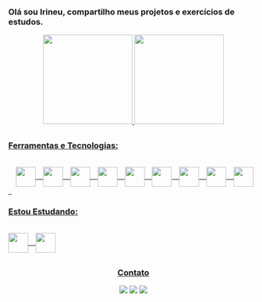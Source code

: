 ### Olá sou Irineu, compartilho meus projetos e exercícios de estudos.  

<div align="center">
  <a href="https://github.com/IrineuAlmeidaJr">
  <img height="180em" src="https://github-readme-stats.vercel.app/api?username=irineualmeidajr&show_icons=true&theme=tokyonight&include_all_commits=true&count_private=true"/>
  <img height="180em" src="https://github-readme-stats.vercel.app/api/top-langs/?username=irineualmeidajr&layout=compact&langs_count=7&theme=tokyonight"/>

</div>

 ##  
  ### Ferramentas e Tecnologias:
<div style="display: inline_block"><br>
  <img align="center" width="40" height="40" style="padding-left: 15px" src="https://cdn.jsdelivr.net/gh/devicons/devicon/icons/javascript/javascript-original.svg"/>
  &ensp;  
  <img align="center" width="40" height="40" src="https://cdn.jsdelivr.net/gh/devicons/devicon/icons/react/react-original-wordmark.svg" /> 
  &ensp;
  <img align="center" width="40" height="40" src="https://cdn.jsdelivr.net/gh/devicons/devicon/icons/html5/html5-original.svg" />
  &ensp;
  <img align="center" width="40" height="40" src="https://cdn.jsdelivr.net/gh/devicons/devicon/icons/css3/css3-original.svg" />
  &ensp;
  <img align="center" width="40" height="40" src="https://cdn.jsdelivr.net/gh/devicons/devicon/icons/bootstrap/bootstrap-original.svg"/>
  &ensp;  
  <img align="center" width="40" height="40" src="https://cdn.jsdelivr.net/gh/devicons/devicon/icons/tailwindcss/tailwindcss-plain.svg" />
  &ensp;          
  <img align="center" width="40" height="40" src="https://cdn.jsdelivr.net/gh/devicons/devicon/icons/mysql/mysql-original.svg" />
  &ensp;
  <img align="center" width="40" height="40" src="https://cdn.jsdelivr.net/gh/devicons/devicon/icons/java/java-original.svg" />
  &ensp;
  <img align="center" width="40" height="40" src="https://cdn.jsdelivr.net/gh/devicons/devicon/icons/cplusplus/cplusplus-plain.svg" />
  &ensp; 
  
</div> 
  
  ### Estou Estudando:
<div style="display: inline_block"><br>   
  <img align="center" width="40" height="40" src="https://cdn.jsdelivr.net/gh/devicons/devicon/icons/swift/swift-original.svg"/>
  &ensp; 
   <img align="center" width="40" height="40" src="https://cdn.jsdelivr.net/gh/devicons/devicon/icons/typescript/typescript-original.svg" />
          
</div>
<div align="center"> 
   
##
  ### Contato
  
  <a href="https://www.instagram.com/irineualmeidajr/" target="_blank"><img src="https://img.shields.io/badge/-Instagram-%23E4405F?style=for-the-badge&logo=instagram&logoColor=white" target="_blank"></a>
  <a href = "mailto:irineu.almeida.jr@hotmail.com"><img src="https://img.shields.io/badge/Microsoft_Outlook-0078D4?style=for-the-badge&logo=microsoft-outlook&logoColor=white" target="_blank"></a>
  <a href="https://www.linkedin.com/in/irineu-almeida-junior-1b2ba086/" target="_blank"><img src="https://img.shields.io/badge/-LinkedIn-%230077B5?style=for-the-badge&logo=linkedin&logoColor=white" target="_blank"></a> 

</div>
